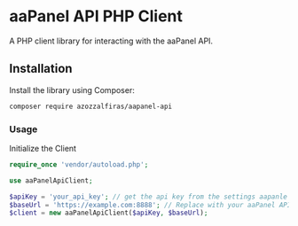 # aaPanel API PHP Client

A PHP client library for interacting with the aaPanel API.

## Installation

Install the library using Composer:

```bash
composer require azozzalfiras/aapanel-api
```

### Usage

Initialize the Client

```php
require_once 'vendor/autoload.php';

use aaPanelApiClient;

$apiKey = 'your_api_key'; // get the api key from the settings aapanle
$baseUrl = 'https://example.com:8888'; // Replace with your aaPanel API base URL
$client = new aaPanelApiClient($apiKey, $baseUrl);
```


